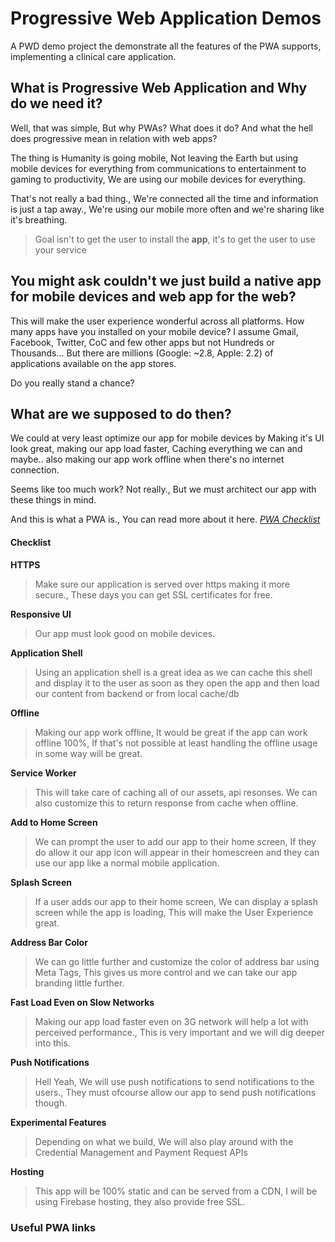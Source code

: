 Progressive Web Application Demos
=============================
A PWD demo project the demonstrate all the features of the PWA supports, implementing a clinical care
application.

What is Progressive Web Application and Why do we need it?
-------------

Well, that was simple, But why PWAs? What does it do? And what the hell does progressive mean in relation with web apps?

The thing is Humanity is going mobile, Not leaving the Earth but using mobile devices for everything from communications to entertainment to gaming to productivity, We are using our mobile devices for everything.

That's not really a bad thing., We're connected all the time and information is just a tap away., We're using our mobile more often and we're sharing like it's breathing.


> Goal isn't to get the user to install the **app**, it's to get the  user to use your service

You might ask couldn't we just build a native app for mobile devices and web app for the web?
-------------

This will make the user experience wonderful across all platforms.
How many apps have you installed on your mobile device? I assume Gmail, Facebook, Twitter, CoC and few other apps but not Hundreds or Thousands... But there are millions (Google: ~2.8, Apple: 2.2) of applications available on the app stores.

Do you really stand a chance?

What are we supposed to do then?
----------
We could at very least optimize our app for mobile devices by Making it's UI look great, making our app load faster, Caching everything we can and maybe.. also making our app work offline when there's no internet connection.

Seems like too much work? Not really., But we must architect our app with these things in mind.

And this is what a PWA is., You can read more about it here. *[PWA Checklist](https://developers.google.com/web/progressive-web-apps/)*
#### <i class="icon-mobile"></i> Checklist

**HTTPS** 
 > Make sure our application is served over https making it more secure., These days you can get SSL certificates for free.
 
**Responsive UI**
> Our app must look good on mobile devices.

**Application Shell**
> Using an application shell is a great idea as we can cache this shell and display it to the user as soon as they open the app and then load our content from backend or from local cache/db

**Offline**
> Making our app work offline, It would be great if the app can work offline 100%, If that's not possible at least handling the offline usage in some way will be great.

**Service Worker**
> This will take care of caching all of our assets, api resonses. We can also customize this to return response from cache when offline.

**Add to Home Screen**
> We can prompt the user to add our app to their home screen, If they do allow it our app icon will appear in their homescreen and they can use our app like a normal mobile application.

**Splash Screen**
> If a user adds our app to their home screen, We can display a splash screen while the app is loading, This will make the User Experience great.

**Address Bar Color**
> We can go little further and customize the color of address bar using Meta Tags, This gives us more control and we can take our app branding little further.

**Fast Load Even on Slow Networks**
> Making our app load faster even on 3G network will help a lot with perceived performance., This is very important and we will dig deeper into this.

**Push Notifications**
> Hell Yeah, We will use push notifications to send notifications to the users., They must ofcourse allow our app to send push notifications though.

**Experimental Features**
> Depending on what we build, We will also play around with the Credential Management and Payment Request APIs

**Hosting**
> This app will be 100% static and can be served from a CDN, I will be using Firebase hosting, they also provide free SSL. 
 
### Useful PWA links

[1]: <http://google.com/>
[Add to home]: <https://codelabs.developers.google.com/codelabs/add-to-home-screen>
